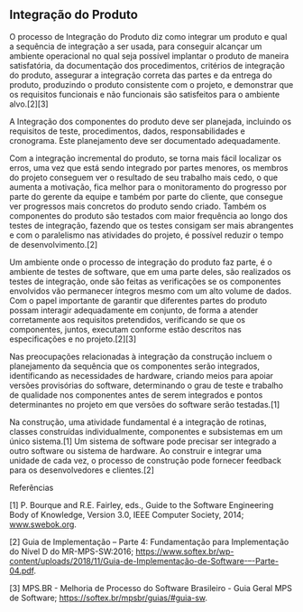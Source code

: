 ## Integração do Produto

O processo de Integração do Produto diz como integrar um produto e qual a sequência de integração a ser usada, para conseguir alcançar um ambiente operacional no qual seja possível implantar o produto de maneira satisfatória, da documentação dos procedimentos, critérios de integração do produto, assegurar a integração correta das partes e da entrega do produto, produzindo o produto consistente com o projeto, e demonstrar que os requisitos funcionais e não funcionais são satisfeitos para o ambiente alvo.[2][3]

A Integração dos componentes do produto deve ser planejada, incluindo os requisitos de teste, procedimentos, dados, responsabilidades e cronograma. Este planejamento deve ser documentado adequadamente.

Com a integração incremental do produto, se torna mais fácil localizar os erros, uma vez que está sendo integrado por partes menores, os membros do projeto conseguem ver o resultado de seu trabalho mais cedo, o que aumenta a motivação, fica melhor para o monitoramento do progresso por parte do gerente da equipe e também por parte do cliente, que consegue ver progressos mais concretos do produto sendo criado. Também os componentes do produto são testados com maior frequência ao longo dos testes de integração, fazendo que os testes consigam ser mais abrangentes e com o paralelismo nas atividades do projeto, é possível reduzir o tempo de desenvolvimento.[2]

Um ambiente onde o processo de integração do produto faz parte, é o ambiente de testes de software, que em uma parte deles, são realizados os testes de integração, onde são feitas as verificações se os componentes envolvidos vão permanecer íntegros mesmo com um alto volume de dados. Com o papel importante de garantir que diferentes partes do produto possam interagir adequadamente em conjunto, de forma a atender corretamente aos requisitos pretendidos, verificando se que os componentes, juntos, executam conforme estão descritos nas especificações e no projeto.[2][3]

Nas preocupações relacionadas à integração da construção incluem o planejamento da sequência que os componentes serão integrados, identificando as necessidades de hardware, criando meios para apoiar versões provisórias do software, determinando o grau de teste e trabalho de qualidade nos componentes antes de serem integrados e pontos determinantes no projeto em que versões do software serão testadas.[1]

Na construção, uma atividade fundamental é a integração de rotinas, classes construídas individualmente, componentes e subsistemas em um único sistema.[1] Um sistema de software pode precisar ser integrado a outro software ou sistema de hardware. Ao construir e integrar uma unidade de cada vez, o processo de construção pode fornecer feedback para os desenvolvedores e clientes.[2]

Referências

[1] P. Bourque and R.E. Fairley, eds., Guide to the Software Engineering Body of Knowledge, Version 3.0, IEEE Computer Society, 2014; www.swebok.org.


[2] Guia de Implementação – Parte 4: Fundamentação para Implementação do Nível D do MR-MPS-SW:2016; https://www.softex.br/wp-content/uploads/2018/11/Guia-de-Implementação-de-Software-–-Parte-04.pdf.


[3] MPS.BR - Melhoria de Processo do Software Brasileiro - Guia Geral MPS de Software; https://softex.br/mpsbr/guias/#guia-sw.
